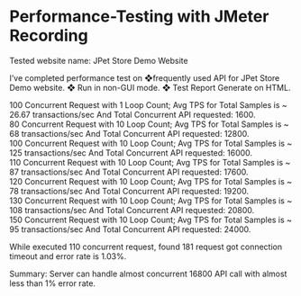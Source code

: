 # Performance-Testing with JMeter Recording 

Tested website name: JPet Store Demo Website

I’ve completed performance test on ❖frequently used API for JPet Store Demo  website. ❖ Run in non-GUI mode. ❖ Test Report Generate on HTML.

100 Concurrent Request with 1 Loop Count; Avg TPS for Total Samples is ~ 26.67 transactions/sec And Total Concurrent API requested: 1600.             
80 Concurrent Request with 10 Loop Count; Avg TPS for Total Samples is ~ 68 transactions/sec And Total Concurrent API requested: 12800.                       
100 Concurrent Request with 10 Loop Count; Avg TPS for Total Samples is ~ 125 transactions/sec And Total Concurrent API requested: 16000.                 
110 Concurrent Request with 10 Loop Count; Avg TPS for Total Samples is ~ 87 transactions/sec And Total Concurrent API requested: 17600.                       
120 Concurrent Request with 10 Loop Count; Avg TPS for Total Samples is ~ 78 transactions/sec And Total Concurrent API requested: 19200.                       
130 Concurrent Request with 10 Loop Count; Avg TPS for Total Samples is ~ 108 transactions/sec And Total Concurrent API requested: 20800.                       
150 Concurrent Request with 10 Loop Count; Avg TPS for Total Samples is ~ 95 transactions/sec And Total Concurrent API requested: 24000. 

While executed 110 concurrent request, found 181 request got connection timeout and error rate is 1.03%.

Summary: Server can handle almost concurrent 16800 API call with almost less than 1% error rate.


